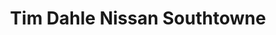 ---
title: "Tim Dahle Nissan Southtowne"
url: /south-jordan/tim-dahle-nissan-southtowne/
shop: car
---